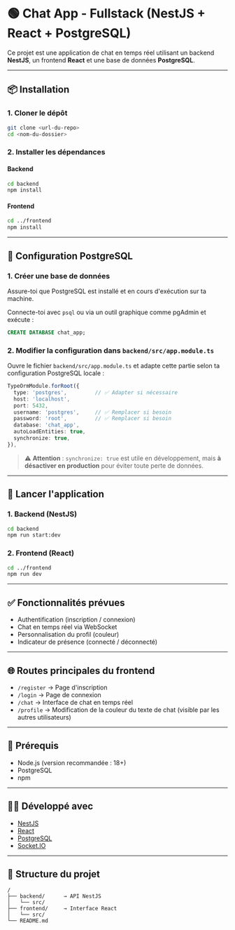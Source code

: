 # 🟢 Chat App - Fullstack (NestJS + React + PostgreSQL)

Ce projet est une application de chat en temps réel utilisant un backend **NestJS**, un frontend **React** et une base de données **PostgreSQL**.

---

## 📦 Installation

### 1. Cloner le dépôt

```bash
git clone <url-du-repo>
cd <nom-du-dossier>
```

### 2. Installer les dépendances

#### Backend

```bash
cd backend
npm install
```

#### Frontend

```bash
cd ../frontend
npm install
```

---

## 💠 Configuration PostgreSQL

### 1. Créer une base de données

Assure-toi que PostgreSQL est installé et en cours d'exécution sur ta machine.

Connecte-toi avec `psql` ou via un outil graphique comme pgAdmin et exécute :

```sql
CREATE DATABASE chat_app;
```

### 2. Modifier la configuration dans `backend/src/app.module.ts`

Ouvre le fichier `backend/src/app.module.ts` et adapte cette partie selon ta configuration PostgreSQL locale :

```ts
TypeOrmModule.forRoot({
  type: 'postgres',         // ✅ Adapter si nécessaire
  host: 'localhost',
  port: 5432,
  username: 'postgres',     // ✅ Remplacer si besoin
  password: 'root',         // ✅ Remplacer si besoin
  database: 'chat_app',
  autoLoadEntities: true,
  synchronize: true,
}),
```

> ⚠️ **Attention** : `synchronize: true` est utile en développement, mais **à désactiver en production** pour éviter toute perte de données.

---

## 🚀 Lancer l'application

### 1. Backend (NestJS)

```bash
cd backend
npm run start:dev
```

### 2. Frontend (React)

```bash
cd ../frontend
npm run dev
```

---

## ✅ Fonctionnalités prévues

* Authentification (inscription / connexion)
* Chat en temps réel via WebSocket
* Personnalisation du profil (couleur)
* Indicateur de présence (connecté / déconnecté)

---

## 🌐 Routes principales du frontend

* `/register` → Page d'inscription
* `/login` → Page de connexion
* `/chat` → Interface de chat en temps réel
* `/profile` → Modification de la couleur du texte de chat (visible par les autres utilisateurs)

---

## 📌 Prérequis

* Node.js (version recommandée : 18+)
* PostgreSQL
* npm

---

## 🧑‍💻 Développé avec

* [NestJS](https://nestjs.com/)
* [React](https://react.dev/)
* [PostgreSQL](https://www.postgresql.org/)
* [Socket.IO](https://socket.io/)

---

## 📂 Structure du projet

```
/
├── backend/      → API NestJS
│   └── src/
├── frontend/     → Interface React
│   └── src/
└── README.md
```
